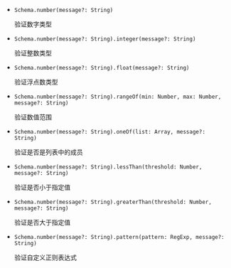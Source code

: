 * ```Schema.number(message?: String)```
    
    验证数字类型

* ```Schema.number(message?: String).integer(message?: String)```
    
    验证整数类型

* ```Schema.number(message?: String).float(message?: String)```

    验证浮点数类型

* ```Schema.number(message?: String).rangeOf(min: Number, max: Number, message?: String)```

    验证数值范围

* ```Schema.number(message?: String).oneOf(list: Array, message?: String)```

    验证是否是列表中的成员

* ```Schema.number(message?: String).lessThan(threshold: Number, message?: String)```
    
    验证是否小于指定值

* ```Schema.number(message?: String).greaterThan(threshold: Number, message?: String)```

    验证是否大于指定值

* ```Schema.number(message?: String).pattern(pattern: RegExp, message?: String)```

    验证自定义正则表达式
